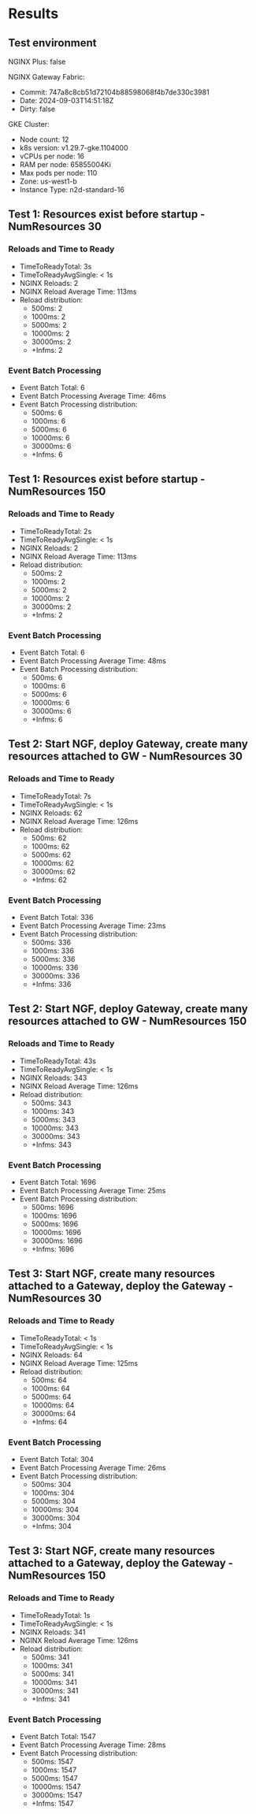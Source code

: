 # Results

## Test environment

NGINX Plus: false

NGINX Gateway Fabric:

- Commit: 747a8c8cb51d72104b88598068f4b7de330c3981
- Date: 2024-09-03T14:51:18Z
- Dirty: false

GKE Cluster:

- Node count: 12
- k8s version: v1.29.7-gke.1104000
- vCPUs per node: 16
- RAM per node: 65855004Ki
- Max pods per node: 110
- Zone: us-west1-b
- Instance Type: n2d-standard-16

## Test 1: Resources exist before startup - NumResources 30

### Reloads and Time to Ready

- TimeToReadyTotal: 3s
- TimeToReadyAvgSingle: < 1s
- NGINX Reloads: 2
- NGINX Reload Average Time: 113ms
- Reload distribution:
	- 500ms: 2
	- 1000ms: 2
	- 5000ms: 2
	- 10000ms: 2
	- 30000ms: 2
	- +Infms: 2

### Event Batch Processing

- Event Batch Total: 6
- Event Batch Processing Average Time: 46ms
- Event Batch Processing distribution:
	- 500ms: 6
	- 1000ms: 6
	- 5000ms: 6
	- 10000ms: 6
	- 30000ms: 6
	- +Infms: 6

## Test 1: Resources exist before startup - NumResources 150

### Reloads and Time to Ready

- TimeToReadyTotal: 2s
- TimeToReadyAvgSingle: < 1s
- NGINX Reloads: 2
- NGINX Reload Average Time: 113ms
- Reload distribution:
	- 500ms: 2
	- 1000ms: 2
	- 5000ms: 2
	- 10000ms: 2
	- 30000ms: 2
	- +Infms: 2

### Event Batch Processing

- Event Batch Total: 6
- Event Batch Processing Average Time: 48ms
- Event Batch Processing distribution:
	- 500ms: 6
	- 1000ms: 6
	- 5000ms: 6
	- 10000ms: 6
	- 30000ms: 6
	- +Infms: 6

## Test 2: Start NGF, deploy Gateway, create many resources attached to GW - NumResources 30

### Reloads and Time to Ready

- TimeToReadyTotal: 7s
- TimeToReadyAvgSingle: < 1s
- NGINX Reloads: 62
- NGINX Reload Average Time: 126ms
- Reload distribution:
	- 500ms: 62
	- 1000ms: 62
	- 5000ms: 62
	- 10000ms: 62
	- 30000ms: 62
	- +Infms: 62

### Event Batch Processing

- Event Batch Total: 336
- Event Batch Processing Average Time: 23ms
- Event Batch Processing distribution:
	- 500ms: 336
	- 1000ms: 336
	- 5000ms: 336
	- 10000ms: 336
	- 30000ms: 336
	- +Infms: 336

## Test 2: Start NGF, deploy Gateway, create many resources attached to GW - NumResources 150

### Reloads and Time to Ready

- TimeToReadyTotal: 43s
- TimeToReadyAvgSingle: < 1s
- NGINX Reloads: 343
- NGINX Reload Average Time: 126ms
- Reload distribution:
	- 500ms: 343
	- 1000ms: 343
	- 5000ms: 343
	- 10000ms: 343
	- 30000ms: 343
	- +Infms: 343

### Event Batch Processing

- Event Batch Total: 1696
- Event Batch Processing Average Time: 25ms
- Event Batch Processing distribution:
	- 500ms: 1696
	- 1000ms: 1696
	- 5000ms: 1696
	- 10000ms: 1696
	- 30000ms: 1696
	- +Infms: 1696

## Test 3: Start NGF, create many resources attached to a Gateway, deploy the Gateway - NumResources 30

### Reloads and Time to Ready

- TimeToReadyTotal: < 1s
- TimeToReadyAvgSingle: < 1s
- NGINX Reloads: 64
- NGINX Reload Average Time: 125ms
- Reload distribution:
	- 500ms: 64
	- 1000ms: 64
	- 5000ms: 64
	- 10000ms: 64
	- 30000ms: 64
	- +Infms: 64

### Event Batch Processing

- Event Batch Total: 304
- Event Batch Processing Average Time: 26ms
- Event Batch Processing distribution:
	- 500ms: 304
	- 1000ms: 304
	- 5000ms: 304
	- 10000ms: 304
	- 30000ms: 304
	- +Infms: 304

## Test 3: Start NGF, create many resources attached to a Gateway, deploy the Gateway - NumResources 150

### Reloads and Time to Ready

- TimeToReadyTotal: 1s
- TimeToReadyAvgSingle: < 1s
- NGINX Reloads: 341
- NGINX Reload Average Time: 126ms
- Reload distribution:
	- 500ms: 341
	- 1000ms: 341
	- 5000ms: 341
	- 10000ms: 341
	- 30000ms: 341
	- +Infms: 341

### Event Batch Processing

- Event Batch Total: 1547
- Event Batch Processing Average Time: 28ms
- Event Batch Processing distribution:
	- 500ms: 1547
	- 1000ms: 1547
	- 5000ms: 1547
	- 10000ms: 1547
	- 30000ms: 1547
	- +Infms: 1547
